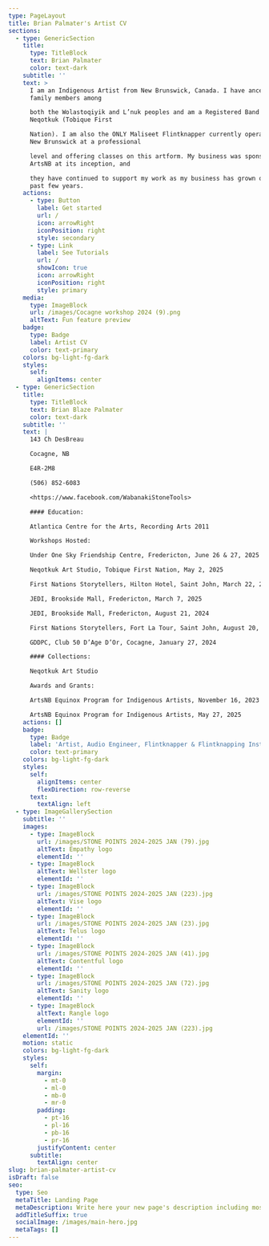 ```yaml
---
type: PageLayout
title: Brian Palmater's Artist CV
sections:
  - type: GenericSection
    title:
      type: TitleBlock
      text: Brian Palmater
      color: text-dark
    subtitle: ''
    text: >
      I am an Indigenous Artist from New Brunswick, Canada. I have ancestors and
      family members among

      both the Wolastoqiyik and L’nuk peoples and am a Registered Band Member of
      Neqotkuk (Tobique First

      Nation). I am also the ONLY Maliseet Flintknapper currently operating in
      New Brunswick at a professional

      level and offering classes on this artform. My business was sponsored by
      ArtsNB at its inception, and

      they have continued to support my work as my business has grown over the
      past few years.
    actions:
      - type: Button
        label: Get started
        url: /
        icon: arrowRight
        iconPosition: right
        style: secondary
      - type: Link
        label: See Tutorials
        url: /
        showIcon: true
        icon: arrowRight
        iconPosition: right
        style: primary
    media:
      type: ImageBlock
      url: /images/Cocagne workshop 2024 (9).png
      altText: Fun feature preview
    badge:
      type: Badge
      label: Artist CV
      color: text-primary
    colors: bg-light-fg-dark
    styles:
      self:
        alignItems: center
  - type: GenericSection
    title:
      type: TitleBlock
      text: Brian Blaze Palmater
      color: text-dark
    subtitle: ''
    text: |
      143 Ch DesBreau

      Cocagne, NB

      E4R-2M8

      (506) 852-6083

      <https://www.facebook.com/WabanakiStoneTools>

      #### Education:

      Atlantica Centre for the Arts, Recording Arts 2011

      Workshops Hosted:

      Under One Sky Friendship Centre, Fredericton, June 26 & 27, 2025

      Neqotkuk Art Studio, Tobique First Nation, May 2, 2025

      First Nations Storytellers, Hilton Hotel, Saint John, March 22, 2025

      JEDI, Brookside Mall, Fredericton, March 7, 2025

      JEDI, Brookside Mall, Fredericton, August 21, 2024

      First Nations Storytellers, Fort La Tour, Saint John, August 20, 2024

      GDDPC, Club 50 D’Age D’Or, Cocagne, January 27, 2024

      #### Collections:

      Neqotkuk Art Studio

      Awards and Grants:

      ArtsNB Equinox Program for Indigenous Artists, November 16, 2023

      ArtsNB Equinox Program for Indigenous Artists, May 27, 2025
    actions: []
    badge:
      type: Badge
      label: 'Artist, Audio Engineer, Flintknapper & Flintknapping Instructor'
      color: text-primary
    colors: bg-light-fg-dark
    styles:
      self:
        alignItems: center
        flexDirection: row-reverse
      text:
        textAlign: left
  - type: ImageGallerySection
    subtitle: ''
    images:
      - type: ImageBlock
        url: /images/STONE POINTS 2024-2025 JAN (79).jpg
        altText: Empathy logo
        elementId: ''
      - type: ImageBlock
        altText: Wellster logo
        elementId: ''
      - type: ImageBlock
        url: /images/STONE POINTS 2024-2025 JAN (223).jpg
        altText: Vise logo
        elementId: ''
      - type: ImageBlock
        url: /images/STONE POINTS 2024-2025 JAN (23).jpg
        altText: Telus logo
        elementId: ''
      - type: ImageBlock
        url: /images/STONE POINTS 2024-2025 JAN (41).jpg
        altText: Contentful logo
        elementId: ''
      - type: ImageBlock
        url: /images/STONE POINTS 2024-2025 JAN (72).jpg
        altText: Sanity logo
        elementId: ''
      - type: ImageBlock
        altText: Rangle logo
        elementId: ''
        url: /images/STONE POINTS 2024-2025 JAN (223).jpg
    elementId: ''
    motion: static
    colors: bg-light-fg-dark
    styles:
      self:
        margin:
          - mt-0
          - ml-0
          - mb-0
          - mr-0
        padding:
          - pt-16
          - pl-16
          - pb-16
          - pr-16
        justifyContent: center
      subtitle:
        textAlign: center
slug: brian-palmater-artist-cv
isDraft: false
seo:
  type: Seo
  metaTitle: Landing Page
  metaDescription: Write here your new page's description including most relevant keywords.
  addTitleSuffix: true
  socialImage: /images/main-hero.jpg
  metaTags: []
---
```

